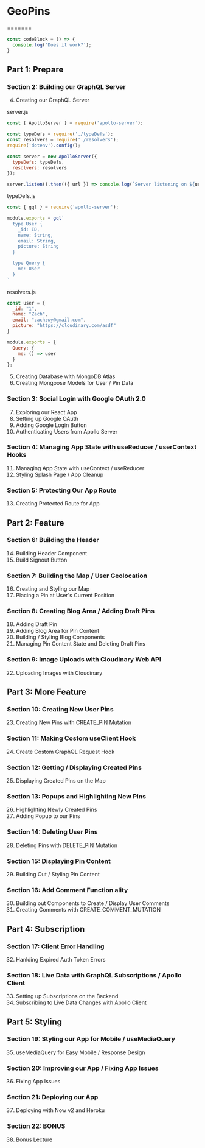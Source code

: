 # GeoPins
=======

```javascript
const codeBlock = () => {
  console.log('Does it work?');
}
```

## Part 1: Prepare

### Section 2: Building our GraphQL Server

4. Creating our GraphQL Server

server.js
```javascript
const { ApolloServer } = require('apollo-server');

const typeDefs = require('./typeDefs');
const resolvers = require('./resolvers');
require('dotenv').config();

const server = new ApolloServer({
  typeDefs: typeDefs,
  resolvers: resolvers
});

server.listen().then(({ url }) => console.log(`Server listening on ${url}`));
```

typeDefs.js
```javascript
const { gql } = require('apollo-server');

module.exports = gql`
  type User {
    _id: ID,
    name: String,
    email: String,
    picture: String
  }

  type Query {
    me: User
  }
`
```

resolvers.js
```javascript
const user = {
  _id: "1",
  name: "Zach",
  email: "zachzwy@gmail.com",
  picture: "https://cloudinary.com/asdf"
}

module.exports = {
  Query: {
    me: () => user
  }
};
```

5. Creating Database with MongoDB Atlas
6. Creating Mongoose Models for User / Pin Data

### Section 3: Social Login with Google OAuth 2.0

7. Exploring our React App
8. Setting up Google OAuth
9. Adding Google Login Button
10. Authenticating Users from Apollo Server

### Section 4: Managing App State with useReducer / userContext Hooks

11. Managing App State with useContext / useReducer
12. Styling Splash Page / App Cleanup

### Section 5: Protecting Our App Route

13. Creating Protected Route for App

## Part 2: Feature

### Section 6: Building the Header

14. Building Header Component
15. Build Signout Button

### Section 7: Building the Map / User Geolocation

16. Creating and Styling our Map
17. Placing a Pin at User's Current Position

### Section 8: Creating Blog Area / Adding Draft Pins

18. Adding Draft Pin
19. Adding Blog Area for Pin Content
20. Building / Styling Blog Components
21. Managing Pin Content State and Deleting Draft Pins

### Section 9: Image Uploads with Cloudinary Web API

22. Uploading Images with Cloudinary

## Part 3: More Feature

### Section 10: Creating New User Pins

23. Creating New Pins with CREATE_PIN Mutation

### Section 11: Making Costom useClient Hook

24. Create Costom GraphQL Request Hook

### Section 12: Getting / Displaying Created Pins

25. Displaying Created Pins on the Map

### Section 13: Popups and Highlighting New Pins

26. Highlighting Newly Created Pins
27. Adding Popup to our Pins

### Section 14: Deleting User Pins

28. Deleting Pins with DELETE_PIN Mutation

### Section 15: Displaying Pin Content

29. Building Out / Styling Pin Content

### Section 16: Add Comment Function ality

30. Building out Components to Create / Display User Comments
31. Creating Comments with CREATE_COMMENT_MUTATION

## Part 4: Subscription

### Section 17: Client Error Handling

32. Hanlding Expired Auth Token Errors

### Section 18: Live Data with GraphQL Subscriptions / Apollo Client

33. Setting up Subscriptions on the Backend
34. Subscribing to Live Data Changes with Apollo Client

## Part 5: Styling

### Section 19: Styling our App for Mobile / useMediaQuery

35. useMediaQuery for Easy Mobile / Response Design

### Section 20: Improving our App / Fixing App Issues

36. Fixing App Issues

### Section 21: Deploying our App

37. Deploying with Now v2 and Heroku

### Section 22: BONUS

38. Bonus Lecture